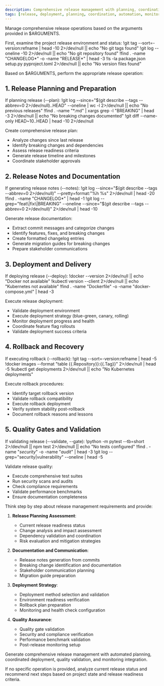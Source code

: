 ```yaml
---
description: Comprehensive release management with planning, coordination, deployment automation, and monitoring
tags: [release, deployment, planning, coordination, automation, monitoring, rollback]
---
```


Manage comprehensive release operations based on the arguments provided in $ARGUMENTS.

First, examine the project release environment and status:
!git tag --sort=-version:refname | head -10 2>/dev/null || echo "No git tags found"
!git log --oneline -10 2>/dev/null || echo "No git repository found"
!find . -name "CHANGELOG*" -o -name "RELEASE*" | head -3
!ls -la package.json setup.py pyproject.toml 2>/dev/null || echo "No version files found"

Based on $ARGUMENTS, perform the appropriate release operation:

## 1. Release Planning and Preparation

If planning release (--plan):
!git log --since="$(git describe --tags --abbrev=0 2>/dev/null)..HEAD" --oneline | wc -l 2>/dev/null || echo "No previous releases"
!find . -name "*.md" | xargs grep -l "BREAKING" | head -3 2>/dev/null || echo "No breaking changes documented"
!git diff --name-only HEAD~10..HEAD | head -10 2>/dev/null

Create comprehensive release plan:
- Analyze changes since last release
- Identify breaking changes and dependencies
- Assess release readiness criteria
- Generate release timeline and milestones
- Coordinate stakeholder approvals

## 2. Release Notes and Documentation

If generating release notes (--notes):
!git log --since="$(git describe --tags --abbrev=0 2>/dev/null)" --pretty=format:"%h %s" 2>/dev/null | head -20
!find . -name "CHANGELOG*" | head -1
!git log --grep="feat\|fix\|BREAKING" --oneline --since="$(git describe --tags --abbrev=0 2>/dev/null)" 2>/dev/null | head -10

Generate release documentation:
- Extract commit messages and categorize changes
- Identify features, fixes, and breaking changes
- Create formatted changelog entries
- Generate migration guides for breaking changes
- Prepare stakeholder communications

## 3. Deployment and Delivery

If deploying release (--deploy):
!docker --version 2>/dev/null || echo "Docker not available"
!kubectl version --client 2>/dev/null || echo "Kubernetes not available"
!find . -name "Dockerfile" -o -name "docker-compose.yml" | head -3

Execute release deployment:
- Validate deployment environment
- Execute deployment strategy (blue-green, canary, rolling)
- Monitor deployment progress and health
- Coordinate feature flag rollouts
- Validate deployment success criteria

## 4. Rollback and Recovery

If executing rollback (--rollback):
!git tag --sort=-version:refname | head -5
!docker images --format "table {{.Repository}}:{{.Tag}}" 2>/dev/null | head -5
!kubectl get deployments 2>/dev/null || echo "No Kubernetes deployments"

Execute rollback procedures:
- Identify target rollback version
- Validate rollback compatibility
- Execute rollback deployment
- Verify system stability post-rollback
- Document rollback reasons and lessons

## 5. Quality Gates and Validation

If validating release (--validate, --gate):
!python -m pytest --tb=short 2>/dev/null || npm test 2>/dev/null || echo "No tests configured"
!find . -name "*security*" -o -name "*audit*" | head -3
!git log --grep="security\|vulnerability" --oneline | head -5

Validate release quality:
- Execute comprehensive test suites
- Run security scans and audits
- Check compliance requirements
- Validate performance benchmarks
- Ensure documentation completeness

Think step by step about release management requirements and provide:

1. **Release Planning Assessment**:
   - Current release readiness status
   - Change analysis and impact assessment
   - Dependency validation and coordination
   - Risk evaluation and mitigation strategies

2. **Documentation and Communication**:
   - Release notes generation from commits
   - Breaking change identification and documentation
   - Stakeholder communication planning
   - Migration guide preparation

3. **Deployment Strategy**:
   - Deployment method selection and validation
   - Environment readiness verification
   - Rollback plan preparation
   - Monitoring and health check configuration

4. **Quality Assurance**:
   - Quality gate validation
   - Security and compliance verification
   - Performance benchmark validation
   - Post-release monitoring setup

Generate comprehensive release management with automated planning, coordinated deployment, quality validation, and monitoring integration.

If no specific operation is provided, analyze current release status and recommend next steps based on project state and release readiness criteria.

